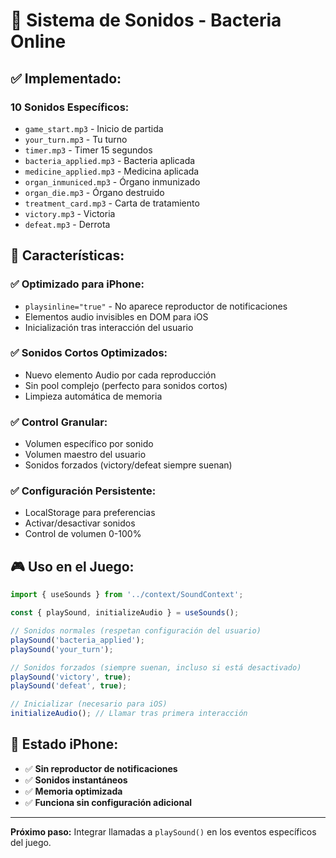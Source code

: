 # 🎵 Sistema de Sonidos - Bacteria Online

## ✅ **Implementado:**

### 10 Sonidos Específicos:
- `game_start.mp3` - Inicio de partida
- `your_turn.mp3` - Tu turno
- `timer.mp3` - Timer 15 segundos
- `bacteria_applied.mp3` - Bacteria aplicada
- `medicine_applied.mp3` - Medicina aplicada
- `organ_inmuniced.mp3` - Órgano inmunizado
- `organ_die.mp3` - Órgano destruido
- `treatment_card.mp3` - Carta de tratamiento
- `victory.mp3` - Victoria
- `defeat.mp3` - Derrota

## 🎯 **Características:**

### ✅ Optimizado para iPhone:
- `playsinline="true"` - No aparece reproductor de notificaciones
- Elementos audio invisibles en DOM para iOS
- Inicialización tras interacción del usuario

### ✅ Sonidos Cortos Optimizados:
- Nuevo elemento Audio por cada reproducción
- Sin pool complejo (perfecto para sonidos cortos)
- Limpieza automática de memoria

### ✅ Control Granular:
- Volumen específico por sonido
- Volumen maestro del usuario
- Sonidos forzados (victory/defeat siempre suenan)

### ✅ Configuración Persistente:
- LocalStorage para preferencias
- Activar/desactivar sonidos
- Control de volumen 0-100%

## 🎮 **Uso en el Juego:**

```typescript
import { useSounds } from '../context/SoundContext';

const { playSound, initializeAudio } = useSounds();

// Sonidos normales (respetan configuración del usuario)
playSound('bacteria_applied');
playSound('your_turn');

// Sonidos forzados (siempre suenan, incluso si está desactivado)
playSound('victory', true);
playSound('defeat', true);

// Inicializar (necesario para iOS)
initializeAudio(); // Llamar tras primera interacción
```

## 📱 **Estado iPhone:**
- ✅ **Sin reproductor de notificaciones**
- ✅ **Sonidos instantáneos**
- ✅ **Memoria optimizada**
- ✅ **Funciona sin configuración adicional**

---

**Próximo paso:** Integrar llamadas a `playSound()` en los eventos específicos del juego.
